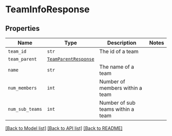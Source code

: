 # TeamInfoResponse



## Properties
Name | Type | Description | Notes
------------ | ------------- | ------------- | -------------
| `team_id` | ```str``` |  The id of a team  |  |
| `team_parent` | [```TeamParentResponse```](TeamParentResponse.md) |    |  |
| `name` | ```str``` |  The name of a team  |  |
| `num_members` | ```int``` |  Number of members within a team  |  |
| `num_sub_teams` | ```int``` |  Number of sub teams within a team  |  |

[[Back to Model list]](../README.md#documentation-for-models) [[Back to API list]](../README.md#documentation-for-api-endpoints) [[Back to README]](../README.md)

